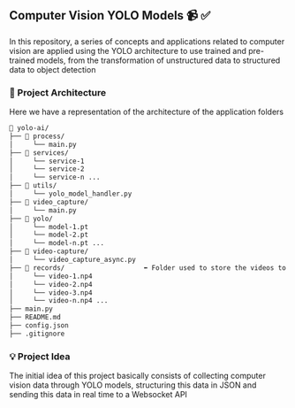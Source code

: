 <h2>Computer Vision YOLO Models 📹 ✅</h2>

<p>
In this repository, a series of concepts and applications related to computer vision are applied using the YOLO architecture to use trained and pre-trained models, from the transformation of unstructured data to structured data to object detection
</p>

<h3>🔗 Project Architecture</h3>

<p>
Here we have a representation of the architecture of the application folders
</p>


```bash
📂 yolo-ai/
├── 📂 process/
│     └── main.py
├── 📂 services/
│     └── service-1
│     └── service-2
│     └── service-n ...
├── 📂 utils/
│     └── yolo_model_handler.py
├── 📂 video_capture/
│     └── main.py
├── 📂 yolo/
│     └── model-1.pt
│     └── model-2.pt
│     └── model-n.pt ...
├── 📂 video-capture/
│     └── video_capture_async.py
├── 📂 records/                    ⬅️ Folder used to store the videos to be processed by the AI
│     └── video-1.np4
│     └── video-2.np4
│     └── video-3.np4
│     └── video-n.np4 ...
├── main.py
├── README.md
├── config.json
├── .gitignore
```

<h3>💡 Project Idea</h3>

<p>
The initial idea of ​​this project basically consists of collecting computer vision data through YOLO models, structuring this data in JSON and sending this data in real time to a Websocket API
</p>

